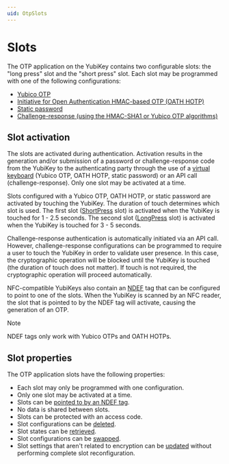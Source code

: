 ```yaml
---
uid: OtpSlots
---
```


<!-- Copyright 2021 Yubico AB

Licensed under the Apache License, Version 2.0 (the "License");
you may not use this file except in compliance with the License.
You may obtain a copy of the License at

    http://www.apache.org/licenses/LICENSE-2.0

Unless required by applicable law or agreed to in writing, software
distributed under the License is distributed on an "AS IS" BASIS,
WITHOUT WARRANTIES OR CONDITIONS OF ANY KIND, either express or implied.
See the License for the specific language governing permissions and
limitations under the License. -->

# Slots

The OTP application on the YubiKey contains two configurable slots: the "long press" slot and the "short press" slot. Each slot may be programmed with one of the following configurations:

- [Yubico OTP](xref:OtpYubicoOtp)
- [Initiative for Open Authentication HMAC-based OTP (OATH HOTP)](xref:OtpHotp)
- [Static password](xref:OtpStaticPassword)
- [Challenge-response (using the HMAC-SHA1 or Yubico OTP algorithms)](xref:OtpChallengeResponse)

## Slot activation

The slots are activated during authentication. Activation results in the generation and/or submission of a password or challenge-response code from the YubiKey to the authenticating party through the use of a [virtual keyboard](xref:OtpHID) (Yubico OTP, OATH HOTP, static password) or an API call (challenge-response). Only one slot may be activated at a time.

Slots configured with a Yubico OTP, OATH HOTP, or static password are activated by touching the YubiKey. The duration of touch determines which slot is used. The first slot ([ShortPress](xref:Yubico.YubiKey.Otp.Slot.ShortPress) slot) is activated when the YubiKey is touched for 1 - 2.5 seconds. The second slot ([LongPress](xref:Yubico.YubiKey.Otp.Slot.LongPress) slot) is activated when the YubiKey is touched for 3 - 5 seconds.

Challenge-response authentication is automatically initiated via an API call. However, challenge-response configurations can be programmed to require a user to touch the YubiKey in order to validate user presence. In this case, the cryptographic operation will be blocked until the YubiKey is touched (the duration of touch does not matter). If touch is not required, the cryptographic operation will proceed automatically.

NFC-compatible YubiKeys also contain an [NDEF](xref:OtpNdef) tag that can be configured to point to one of the slots. When the YubiKey is scanned by an NFC reader, the slot that is pointed to by the NDEF tag will activate, causing the generation of an OTP.

> [!NOTE]
> NDEF tags only work with Yubico OTPs and OATH HOTPs.

## Slot properties

The OTP application slots have the following properties:

- Each slot may only be programmed with one configuration.
- Only one slot may be activated at a time.
- Slots can be [pointed to by an NDEF tag](xref:OtpConfigureNDEF).
- No data is shared between slots.
- Slots can be protected with an access code.
- Slot configurations can be [deleted](xref:OtpDeleteSlotConfig).
- Slot states can be [retrieved](xref:OtpRetrieveSlotStatus).
- Slot configurations can be [swapped](xref:OtpSwapSlot).
- Slot settings that aren't related to encryption can be [updated](xref:OtpUpdateSlot) without performing complete slot reconfiguration.
